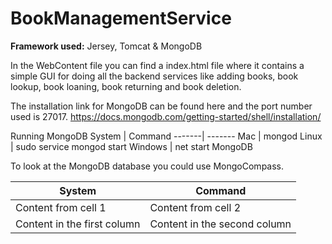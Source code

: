 # BookManagementService
**Framework used:** Jersey, Tomcat & MongoDB

In the WebContent file you can find a index.html file where it contains a simple GUI for doing all the backend services like adding books, book lookup, book loaning, book returning and book deletion.

The installation link for MongoDB can be found here and the port number used is 27017. 
https://docs.mongodb.com/getting-started/shell/installation/ 

Running MongoDB
System | Command
-------| -------
Mac | mongod
Linux | sudo service mongod start
Windows | net start MongoDB

To look at the MongoDB database you could use MongoCompass.

System | Command
------------ | -------------
Content from cell 1 | Content from cell 2
Content in the first column | Content in the second column
